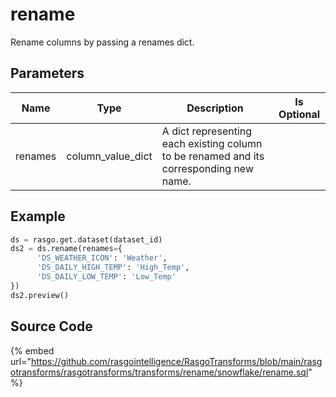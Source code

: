 

# rename

Rename columns by passing a renames dict.


## Parameters

|  Name   |       Type        |                                      Description                                       | Is Optional |
| ------- | ----------------- | -------------------------------------------------------------------------------------- | ----------- |
| renames | column_value_dict | A dict representing each existing column to be renamed and its corresponding new name. |             |


## Example

```python
ds = rasgo.get.dataset(dataset_id)
ds2 = ds.rename(renames={
      'DS_WEATHER_ICON': 'Weather',
      'DS_DAILY_HIGH_TEMP': 'High_Temp',
      'DS_DAILY_LOW_TEMP': 'Low_Temp'
})
ds2.preview()
```

## Source Code

{% embed url="https://github.com/rasgointelligence/RasgoTransforms/blob/main/rasgotransforms/rasgotransforms/transforms/rename/snowflake/rename.sql" %}

